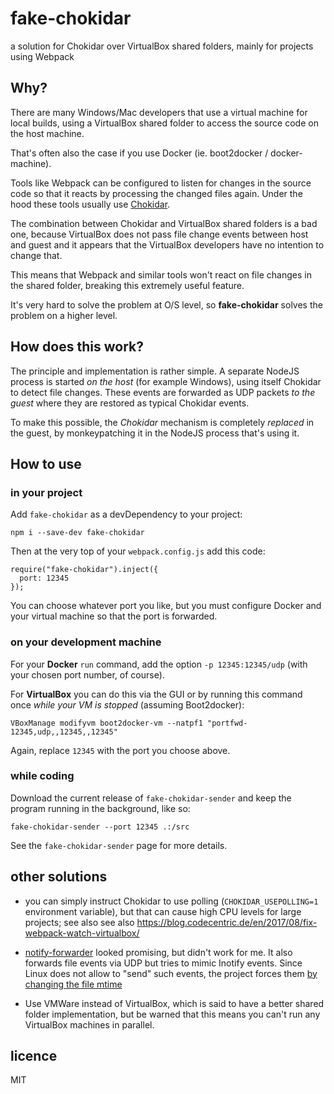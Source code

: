 # fake-chokidar
a solution for Chokidar over VirtualBox shared folders, mainly for projects
using Webpack

## Why?

There are many Windows/Mac developers that use a virtual machine for local
builds, using a VirtualBox shared folder to access the source code on the host
machine.

That's often also the case if you use Docker (ie. boot2docker / docker-machine).

Tools like Webpack can be configured to listen for changes in the source code
so that it reacts by processing the changed files again. Under the hood these
tools usually use [Chokidar](chokidar).

The combination between Chokidar and VirtualBox shared folders is a bad one,
because VirtualBox does not pass file change events between host and guest and
it appears that the VirtualBox developers have no intention to change that.

This means that Webpack and similar tools won't react on file changes in the
shared folder, breaking this extremely useful feature.

It's very hard to solve the problem at O/S level, so **fake-chokidar** solves
the problem on a higher level.


## How does this work?

The principle and implementation is rather simple. A separate NodeJS process is
started *on the host* (for example Windows), using itself Chokidar to detect
file changes. These events are forwarded as UDP packets *to the guest* where
they are restored as typical Chokidar events.

To make this possible, the *Chokidar* mechanism is completely *replaced* in the
guest, by monkeypatching it in the NodeJS process that's using it.

## How to use

### in your project

Add `fake-chokidar` as a devDependency to your project:

`npm i --save-dev fake-chokidar`


Then at the very top of your `webpack.config.js` add this code:

```
require("fake-chokidar").inject({
  port: 12345
});
```

You can choose whatever port you like, but you must configure Docker and your
virtual machine so that the port is forwarded.


### on your development machine

For your **Docker** `run` command, add the option `-p 12345:12345/udp` (with your
chosen port number, of course).

For **VirtualBox** you can do this via the GUI or by running this command once
*while your VM is stopped* (assuming Boot2docker):

```
VBoxManage modifyvm boot2docker-vm --natpf1 "portfwd-12345,udp,,12345,,12345"
```

Again, replace `12345` with the port you choose above.


### while coding

Download the current release of `fake-chokidar-sender` and keep the program
running in the background, like so:

```
fake-chokidar-sender --port 12345 .:/src
```

See the `fake-chokidar-sender` page for more details.


## other solutions

- you can simply instruct Chokidar to use polling (`CHOKIDAR_USEPOLLING=1`
  environment variable), but that can cause high CPU levels for large projects;
  see also see also https://blog.codecentric.de/en/2017/08/fix-webpack-watch-virtualbox/

- [notify-forwarder](https://github.com/mhallin/notify-forwarder) looked
  promising, but didn't work for me. It also forwards file events via UDP but
  tries to mimic Inotify events. Since Linux does not allow to "send" such
  events, the project forces them [by changing the file mtime](https://github.com/mhallin/notify-forwarder/issues/2#issuecomment-143846590)

- Use VMWare instead of VirtualBox, which is said to have a better shared folder
  implementation, but be warned that this means you can't run any VirtualBox
 machines in parallel.


## licence

MIT